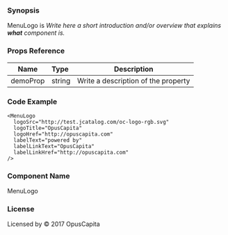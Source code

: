 ### Synopsis

MenuLogo is 
*Write here a short introduction and/or overview that explains **what** component is.*

### Props Reference

| Name                           | Type                    | Description                                                 |
| ------------------------------ | :---------------------- | ----------------------------------------------------------- |
| demoProp                       | string                  | Write a description of the property                         |

### Code Example

```
<MenuLogo 
  logoSrc="http://test.jcatalog.com/oc-logo-rgb.svg"
  logoTitle="OpusCapita"
  logoHref="http://opuscapita.com"
  labelText="powered by"
  labelLinkText="OpusCapita"
  labelLinkHref="http://opuscapita.com"
/>
```

### Component Name

MenuLogo

### License

Licensed by © 2017 OpusCapita

